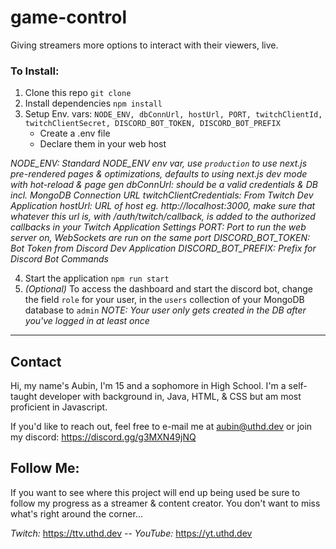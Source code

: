 # game-control
Giving streamers more options to interact with their viewers, live.

### To Install:
1. Clone this repo `git clone`
2. Install dependencies `npm install`
3. Setup Env. vars: `NODE_ENV, dbConnUrl, hostUrl, PORT, twitchClientId, twitchClientSecret, DISCORD_BOT_TOKEN, DISCORD_BOT_PREFIX`
   - Create a .env file
   - Declare them in your web host
   
*NODE_ENV: Standard NODE_ENV env var, use `production` to use next.js pre-rendered pages & optimizations, defaults to using next.js dev mode with hot-reload & page gen*
*dbConnUrl: should be a valid credentials & DB incl. MongoDB Connection URL*
*twitchClientCredentials: From Twitch Dev Application*
*hostUrl: URL of host eg. http://localhost:3000, make sure that whatever this url is, with /auth/twitch/callback, is added to the authorized callbacks in your Twitch Application Settings*
*PORT: Port to run the web server on, WebSockets are run on the same port*
*DISCORD_BOT_TOKEN: Bot Token from Discord Dev Application*
*DISCORD_BOT_PREFIX: Prefix for Discord Bot Commands*

4. Start the application `npm run start`
5. *(Optional)* To access the dashboard and start the discord bot, change the field `role` for your user, in the `users` collection of your MongoDB database to `admin`
*NOTE: Your user only gets created in the DB after you've logged in at least once*
---

## Contact
Hi, my name's Aubin, I'm 15 and a sophomore in High School. I'm a self-taught developer with background in,
Java, HTML, & CSS but am most proficient in Javascript.

If you'd like to reach out, feel free to e-mail me at aubin@uthd.dev or join my discord: https://discord.gg/g3MXN49jNQ


## Follow Me:
If you want to see where this project will end up being used be sure to follow my progress as a streamer & content creator.
You don't want to miss what's right around the corner...

*Twitch:* https://ttv.uthd.dev -- *YouTube:* https://yt.uthd.dev
